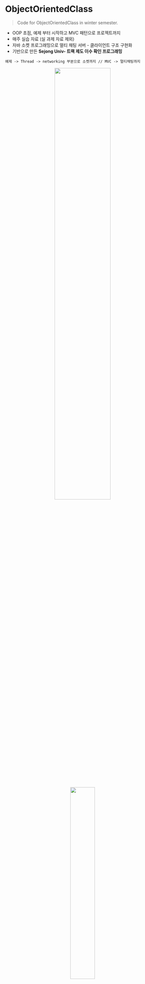 # ObjectOrientedClass
> Code for ObjectOrientedClass in winter semester.

- OOP 초점, 예제 부터 시작하고 MVC 패턴으로 프로젝트까지
- 매주 실습 자료 (실 과제 자료 제외) 
- 자바 소켓 프로그래밍으로 멀티 채팅 서버 - 클라이언트 구조 구현화
- 기반으로 만든 **Sejong Univ- 트랙 제도 이수 확인 프로그래밍**

``` 예제 -> Thread -> networking 부분으로 소켓까지 // MVC -> 멀티채팅까지 ```


<div align = "center">
    <img src="https://github.com/Nuung/ObjectOrientedClass/blob/master/images/buildpath.png" width="60%" /></br>
    <img src="https://github.com/Nuung/ObjectOrientedClass/blob/master/images/수업예제진행사진.png" width="40%" />
</div>


## Multi Chatting Program
> 소켓 프로그래밍 + Thread / View / Server / Simple Model / Controller 분화로 가볍게 만든 멀티 채팅 프로그래밍

``` Gson이라는 외부라이브러리로 String을 json으로 처리해서 메세지를 처리함! ``` -> 참고 해 주세요 [Gson](https://github.com/google/gson)


### 시물레이션

<div align = "center">
    <img src="https://github.com/Nuung/ObjectOrientedClass/blob/master/images/multiChat_img3.png" width="70%" />
    <img src="https://github.com/Nuung/ObjectOrientedClass/blob/master/images/multiChat_img4.png" width="70%" />
    <img src="https://github.com/Nuung/ObjectOrientedClass/blob/master/images/multiChat_img5.png" width="70%" />
    <img src="https://github.com/Nuung/ObjectOrientedClass/blob/master/images/multiChat_img6.png" width="70%" />
</div>


### Project 구조

- 프로젝트 핵심 부분
<div align = "center">
    전체 프로젝트 파일 구조 및 형태는 아래와 같습니다. </br>
    <img src="https://github.com/Nuung/ObjectOrientedClass/blob/master/images/multiChat_img1.png" width="70%" /></br>
    Server 에서 만드는 Socket. </br>
    <img src="https://github.com/Nuung/ObjectOrientedClass/blob/master/images/multiChat_server_socket.png" width="70%" /></br>
    Controller 부분. </br>
    <img src="https://github.com/Nuung/ObjectOrientedClass/blob/master/images/multiChat_img2.png" width="70%" /></br>
    Controller Socket 이어주기. </br>
    <img src="https://github.com/Nuung/ObjectOrientedClass/blob/master/images/multiChat_controller_img1.png" width="70%" /></br>
</div></br>

- 프로젝트 디버깅 및 스레드 생성되는 부분 보기
<div align = "center">
    <img src="https://github.com/Nuung/ObjectOrientedClass/blob/master/images/multiChat_debug1.png" width="70%" /></br>
    <img src="https://github.com/Nuung/ObjectOrientedClass/blob/master/images/multiChat_debug2.png" width="70%" /></br>
</div></br>


### Class 구조 - UML
- 편의상 인텔리제이로 바꿔서,,, 이클립스 플러그인이 안먹어서,, 핵심만 뽑아낸 UML입니다.

<div align = "center">
    전체 프로젝트 파일 구조 및 형태는 아래와 같습니다. </br>
    <img src="https://github.com/Nuung/ObjectOrientedClass/blob/master/images/multiChat_UML.png" width="90%" /></br>
<div>
